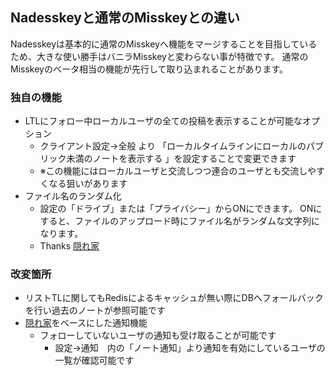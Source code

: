 ## Nadesskeyと通常のMisskeyとの違い
Nadesskeyは基本的に通常のMisskeyへ機能をマージすることを目指しているため、大きな使い勝手はバニラMisskeyと変わらない事が特徴です。
通常のMisskeyのベータ相当の機能が先行して取り込まれることがあります。

### 独自の機能
- LTLにフォロー中ローカルユーザの全ての投稿を表示することが可能なオプション
  - クライアント設定→全般 より 「ローカルタイムラインにローカルのパブリック未満のノートを表示する 」を設定することで変更できます
  - ※この機能にはローカルユーザと交流しつつ連合のユーザとも交流しやすくなる狙いがあります
- ファイル名のランダム化
  - 設定の「ドライブ」または「プライバシー」からONにできます。
	ONにすると、ファイルのアップロード時にファイル名がランダムな文字列になります。
  - Thanks [隠れ家](https://github.com/hideki0403/misskey.yukineko.me/blob/master-kakurega/DIFFERENCE.md)
### 改変箇所
- リストTLに関してもRedisによるキャッシュが無い際にDBへフォールバックを行い過去のノートが参照可能です
- [隠れ家](https://github.com/hideki0403/misskey.yukineko.me/blob/master-kakurega/DIFFERENCE.md)をベースにした通知機能
  - フォローしていないユーザの通知も受け取ることが可能です
	- 設定→通知　内の「ノート通知」より通知を有効にしているユーザの一覧が確認可能です
